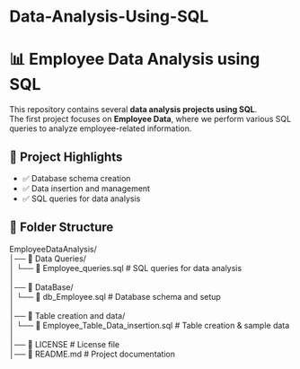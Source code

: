 # Data-Analysis-Using-SQL


# 📊 Employee Data Analysis using SQL  

This repository contains several **data analysis projects using SQL**.  
The first project focuses on **Employee Data**, where we perform various SQL queries to analyze employee-related information.  

## 🔹 Project Highlights  
- ✅ Database schema creation  
- ✅ Data insertion and management  
- ✅ SQL queries for data analysis  

## 📂 Folder Structure  
EmployeeDataAnalysis/  
│── 📁 Data Queries/  
│   └── 📄 Employee_queries.sql  # SQL queries for data analysis  
│  
│── 📁 DataBase/  
│   └── 📄 db_Employee.sql  # Database schema and setup  
│  
│── 📁 Table creation and data/  
│   └── 📄 Employee_Table_Data_insertion.sql  # Table creation & sample data  
│  
│── 📄 LICENSE  # License file  
│── 📄 README.md  # Project documentation  
